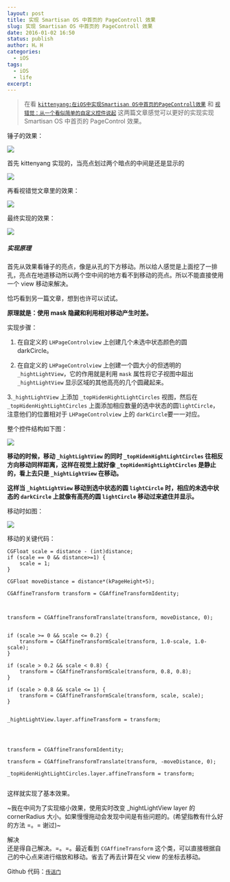 ```yaml
---
layout: post
title: 实现 Smartisan OS 中首页的 PageControll 效果
slug: 实现 Smartisan OS 中首页的 PageControll 效果
date: 2016-01-02 16:50
status: publish
author: H。H
categories: 
  - iOS
tags:
  - iOS
  - life
excerpt: 
---
```


> 在看 [`kittenyang:在iOS中实现Smartisan OS中首页的PageControll效果`](http://kittenyang.com/pagecontrol/) 和 [`视错觉：从一个看似简单的自定义控件说起`](http://www.cnblogs.com/ludashi/p/4994520.html) 这两篇文章感觉可以更好的实现实现 Smartisan OS 中首页的 PageControl 效果。

锤子的效果：

![](media/2014-11-10-22_03_58.gif)

首先 kittenyang 实现的，当亮点划过两个暗点的中间是还是显示的

![](media/2014-11-10-22_43_44.gif)

再看视错觉文章里的效果：

![](media/545446-20151125131300812-815351965.gif)

最终实现的效果：

![](media/c667f932a455b121f1934c8c5b754f34.gif)

##### 实现原理

首先从效果看锤子的亮点，像是从孔的下方移动。所以给人感觉是上面挖了一排孔，亮点在地道移动所以两个空中间的地方看不到移动的亮点。所以不能直接使用一个 view 移动来解决。

恰巧看到另一篇文章，想到也许可以试试。

**原理就是：使用 mask 隐藏和利用相对移动产生时差。**

实现步骤：

1. 在自定义的 `LHPageControlview` 上创建几个未选中状态颜色的圆 darkCircle。

2. 在自定义的 `LHPageControlview` 上创建一个圆大小的但透明的`_hightLightView`，它的作用就是利用 `mask` 属性将它子视图中超出 `_hightLightView` 显示区域的其他高亮的几个圆藏起来。

3.`_hightLightView` 上添加 `_topHidenHightLightCircles` 视图，然后在 `_topHidenHightLightCircles` 上面添加相应数量的选中状态的圆`lightCircle`，注意他们的位置相对于 `LHPageControlview` 上的 `darkCircle`要一一对应。

整个控件结构如下图：

![](media/B8150BBE-FF77-4F04-BFA9-0A682359896E.png)

**移动的时候，移动 `_hightLightView` 的同时 `_topHidenHightLightCircles` 往相反方向移动同样距离，这样在视觉上就好像 `_topHidenHightLightCircles` 是静止的，看上去只是 `_hightLightView` 在移动。**

**这样当 `_hightLightView` 移动到选中状态的圆 `lightCircle` 时，相应的未选中状态的 `darkCircle` 上就像有高亮的圆 `lightCircle` 移动过来遮住并显示。**

移动时如图：

![](media/72D0810E-08D5-4876-BEA1-9D12452BCE7A.png)

移动的关键代码：

```
CGFloat scale = distance - (int)distance;
if (scale == 0 && distance>=1) {
    scale = 1;
}

CGFloat moveDistance = distance*(kPageHeight+5);

CGAffineTransform transform = CGAffineTransformIdentity;



transform = CGAffineTransformTranslate(transform, moveDistance, 0);


if (scale >= 0 && scale <= 0.2) {
    transform = CGAffineTransformScale(transform, 1.0-scale, 1.0-scale);
}

if (scale > 0.2 && scale < 0.8) {
    transform = CGAffineTransformScale(transform, 0.8, 0.8);
}

if (scale > 0.8 && scale <= 1) {
    transform = CGAffineTransformScale(transform, scale, scale);
}


_hightLightView.layer.affineTransform = transform;




transform = CGAffineTransformIdentity;

transform = CGAffineTransformTranslate(transform, -moveDistance, 0);

_topHidenHightLightCircles.layer.affineTransform = transform;


```

这样就实现了基本效果。

~我在中间为了实现缩小效果，使用实时改变 _hightLightView layer 的 cornerRadius 大小。如果慢慢拖动会发现中间是有些问题的。(希望指教有什么好的方法 =。= 谢过)~

解决  
还是得自己解决。=。=。最近看到 `CGAffineTransform` 这个类，可以直接根据自己的中心点来进行缩放和移动。省去了再去计算在父 view 的坐标去移动。

Github 代码：[`传送门`](https://github.com/LinBling/LHPageControlTry)

